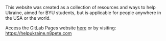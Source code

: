 This website was created as a collection of resources and ways to help Ukraine, aimed for BYU students, but is applicable for people anywhere in the USA or the world.

Access the GitLab Pages website [here](https://helpukraine.n8pete.com) or by visiting:  
https://helpukraine.n8pete.com
